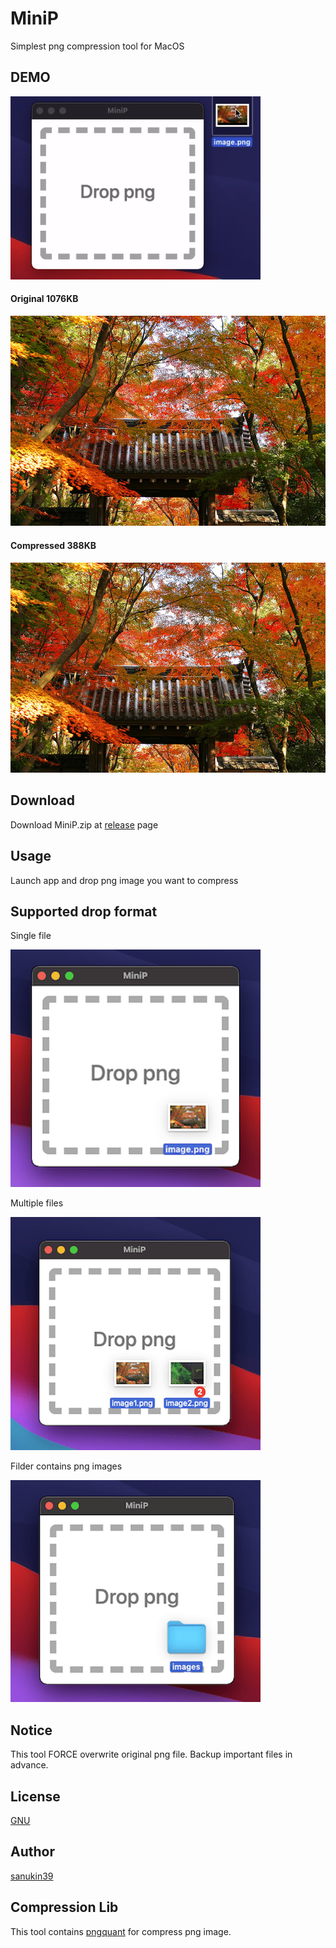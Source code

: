# MiniP
Simplest png compression tool for MacOS

## DEMO
![demo](https://github.com/sanukin39/MiniP/blob/main/images/demo.gif)

#### Original 1076KB
![original](https://github.com/sanukin39/MiniP/blob/main/images/original.png)

#### Compressed 388KB
![converted](https://github.com/sanukin39/MiniP/blob/main/images/converted.png)

## Download
Download MiniP.zip at [release](https://github.com/sanukin39/MiniP/releases) page

## Usage
Launch app and drop png image you want to compress

## Supported drop format
Single file

![file](https://github.com/sanukin39/MiniP/blob/main/images/file.png)

Multiple files

![file](https://github.com/sanukin39/MiniP/blob/main/images/files.png)

Filder contains png images

![file](https://github.com/sanukin39/MiniP/blob/main/images/folder.png)

## Notice
This tool FORCE overwrite original png file. Backup important files in advance.

## License
[GNU](https://github.com/sanukin39/MiniP/blob/main/LICENSE)

## Author
[sanukin39](https://github.com/sanukin39)

## Compression Lib
This tool contains [pngquant](https://pngquant.org/) for compress png image.
